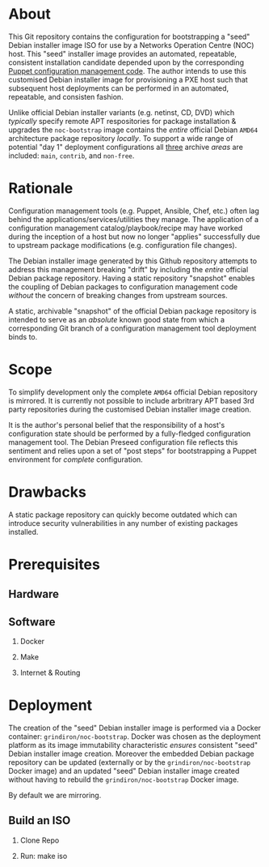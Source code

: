 # About

This Git repository contains the configuration for bootstrapping a "seed" Debian
installer image ISO for use by a Networks Operation Centre (NOC) host. This "seed"
installer image provides an automated, repeatable, consistent installation candidate
depended upon by the corresponding [Puppet configuration management code](https://github.com/Grindiron/puppet).
The author intends to use this customised Debian installer image for
provisioning a PXE host such that subsequent host deployments can be performed
in an automated, repeatable, and consisten fashion.

Unlike official Debian installer variants (e.g. netinst, CD, DVD) which
_typically_ specify remote APT respositories for package installation & upgrades
the `noc-bootstrap` image contains the _entire_ official Debian `AMD64` architecture
package repository _locally_. To support a wide range of potential "day 1" deployment
configurations all [three](https://www.debian.org/doc/debian-policy/ch-archive.html#archive-areas) archive _areas_ are included: `main`, `contrib`, and `non-free`.


# Rationale

Configuration management tools (e.g. Puppet, Ansible, Chef, etc.) often lag
behind the applications/services/utilities they manage. The application of a
configuration management catalog/playbook/recipe may have worked during the
inception of a host but now no longer "applies" successfully due to upstream
package modifications (e.g. configuration file changes).

The Debian installer image generated by this Github repository attempts to
address this management breaking "drift" by including the _entire_ official
Debian package repository. Having a static repository "snapshot" enables the
coupling of Debian packages to configuration management code _without_ the
concern of breaking changes from upstream sources.

A static, archivable "snapshot" of the official Debian package repository is
intended to serve as an _absolute_ known good state from which a corresponding
Git branch of a configuration management tool deployment binds to.


# Scope

To simplify development only the complete `AMD64` official Debian repository is
mirrored. It is currently not possible to include arbritrary APT based 3rd party
repositories during the customised Debian installer image creation.

It is the author's personal belief that the responsibility of a host's configuration
state should be performed by a fully-fledged configuration management tool. The
Debian Preseed configuration file reflects this sentiment and relies upon a set
of "post steps" for bootstrapping a Puppet environment for _complete_
configuration.


# Drawbacks

A static package repository can quickly become outdated which can introduce security
vulnerabilities in any number of existing packages installed. 


# Prerequisites

## Hardware

## Software

1. Docker

2. Make

3. Internet & Routing

# Deployment

The creation of the "seed" Debian installer image is performed via a Docker
container: `grindiron/noc-bootstrap`. Docker was chosen as the deployment
platform as its image immutability characteristic _ensures_ consistent "seed"
Debian installer image creation. Moreover the embedded Debian package repository
can be updated (externally or by the `grindiron/noc-bootstrap` Docker image) and
an updated "seed" Debian installer image created without having to rebuild the
`grindiron/noc-bootstrap` Docker image.

By default we are mirroring.

## Build an ISO

1. Clone Repo

2. Run: make iso
